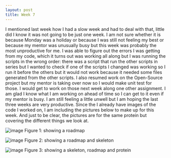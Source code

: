 ```yaml
---
layout: post
title: Week 7
---
```


   I mentioned last week how I had a slow week and had to deal with that, little did I know it was not going to be just one week. I am not sure whether it is because Monday was a holiday or because I was still not feeling my best or because my mentor was unusually busy but this week was probably the most unproductive for me. I was able to figure out the errors I was getting from my code, which it turns out was working all along but I was running the scripts in the wrong order: there was a script that run the other scripts in series but I wanted to check if one of the scripts I changed was working so I run it before the others but it would not work because it needed some files generated from the other scripts. I also resumed work on the Open-Source project but my mentor is taking over now so I would make unit test for those. I would get to work on those next week along one other assignment. I am glad I know what I am working on ahead of time so I can get to it even if my mentor is busy. I am still feeling a little unwell but I am hoping the last three weeks are very productive.
   Since the I already have images of the code I worked on, I am including the pictures below to make up for this week. And just to be clear, the pictures are for the same protein but covering the different things we look at.

![image](https://user-images.githubusercontent.com/66149407/125174243-87cc1480-e189-11eb-96e0-ba9cd5b719f3.png)
  Figure 1: showing a roadmap
  
![image](https://user-images.githubusercontent.com/66149407/125174281-c1048480-e189-11eb-9696-4e4bcd1016c2.png)
    Figure 2: showing a roadmap and skeleton
    
![image](https://user-images.githubusercontent.com/66149407/125174301-e98c7e80-e189-11eb-88f2-fae158c3ca47.png)
   Figure 3: showing a skeleton, roadmap and protein

